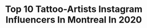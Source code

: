 ---
title: Top 10 Tattoo-Artists Instagram Influencers In Montreal In 2020
description: >-
  Find top tattoo-artists Instagram influencers in Montreal in 2020. Most popular hashtags: #tattooartist #tattoo #montrealtattoo #inked.
platform: Instagram
profiles:
  - username: "lukalajoie"
    fullname: >-
      Luka lajoie
    location: "Canada"
    followers: 272620
    engagement: 139
    commentsToLikes: 0.012920
    id: ck5buaythhgrf0i11wozlkgzk
    verified: false
    hashtags: ""
  - username: "robinlabreche"
    fullname: >-
      Robin Labreche
    location: "Canada"
    followers: 25614
    engagement: 226
    commentsToLikes: 0.078504
    id: ck5qecpkhzubh0i11x55p4ne3
    verified: false
    hashtags: "#battle, #fytcartridges, #mtlartist, #starwars"
  - username: "draworking"
    fullname: >-
      Andrei 𝕯ʀᴀᴡ φʀ Ҟɪɴɢ Tattoo
    location: "Canada"
    followers: 17215
    engagement: 576
    commentsToLikes: 0.018642
    id: ck5ho6mswp18d0i11fu87jub0
    verified: false
    hashtags: "#retrofuture, #realistictattoo, #montrealtattoo, #yvrtattoo"
  - username: "julya_art"
    fullname: >-
      Julya Art
    location: "Canada"
    followers: 7240
    engagement: 425
    commentsToLikes: 0.021080
    id: ck15tm9qhis150i19nwxrsmwc
    verified: false
    hashtags: "#rose, #flowerstattoo, #pinnochiotattoo, #lavenders"
  - username: "hansdeslauriers"
    fullname: >-
      ⒸⓄⓁⓄⓇⒻⓊⓁ ⒹⒶⓇⓀⓃⒺⓈⓈ
    location: "Canada"
    followers: 24822
    engagement: 327
    commentsToLikes: 0.011443
    id: ck0ubylgafmzz0i19x1x0xurq
    verified: false
    hashtags: "#horrortattoo, #blacktattoo, #statue, #darkness"
  - username: "dopethroneband"
    fullname: >-
      Dopethrone
    location: "Canada"
    followers: 19026
    engagement: 409
    commentsToLikes: 0.016164
    id: ck55kdgjjz27z0i11z9wftuyq
    verified: false
    hashtags: "#slutch, #eurotour2019, #nofuture, #pepper"
  - username: "_november_rush"
    fullname: >-
      November Rush
    location: "Canada"
    followers: 10621
    engagement: 1245
    commentsToLikes: 0.008495
    id: ck0u8to2z8chx0i19353xx2vs
    verified: false
    hashtags: "#blackandgrey, #swords, #cooltattoo, #floraltattoo"
  - username: "paultougas"
    fullname: >-
      Paul Tougas
    location: "Canada"
    followers: 30471
    engagement: 192
    commentsToLikes: 0.085007
    id: ck5bub0kbhgu30i11610caqnr
    verified: false
    hashtags: "#oilpainting, #leonidas, #bngtttoo, #joaquinphoenix"
  - username: "wildfirepunch"
    fullname: >-
      🅟🅐🅜 🔥
    location: "Canada"
    followers: 10369
    engagement: 332
    commentsToLikes: 0.012654
    id: ck14knss1qfs40i19guuel8ew
    verified: false
    hashtags: "#dogsofinstagram, #tattoo, #animetattoo, #blackandgreytattoo"
  - username: "ladykateyes"
    fullname: >-
      Lady Kat Eyes
    location: "Canada"
    followers: 124291
    engagement: 271
    commentsToLikes: 0.031525
    id: ck0u63yfd0zwu0i190vfgy9no
    verified: false
    hashtags: "#gothmakeup, #altgirls, #animalskull, #gothgoth"
---